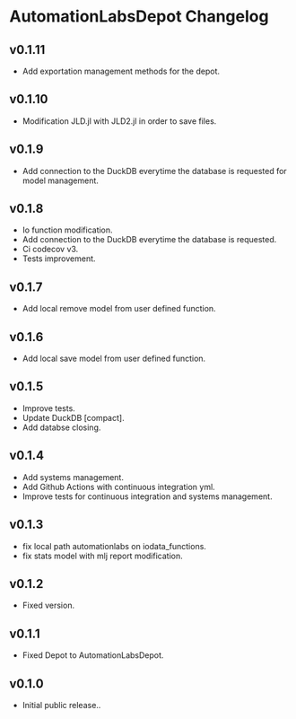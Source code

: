 # AutomationLabsDepot Changelog

## v0.1.11

* Add exportation management methods for the depot.

## v0.1.10

* Modification JLD.jl with JLD2.jl in order to save files.

## v0.1.9

* Add connection to the DuckDB everytime the database is requested for model management.

## v0.1.8

* Io function modification.
* Add connection to the DuckDB everytime the database is requested.
* Ci codecov v3.
* Tests improvement.

## v0.1.7

* Add local remove model from user defined function.

## v0.1.6

* Add local save model from user defined function.

## v0.1.5

* Improve tests.
* Update DuckDB [compact].
* Add databse closing.

## v0.1.4

* Add systems management.
* Add Github Actions with continuous integration yml.
* Improve tests for continuous integration and systems management.

## v0.1.3

* fix local path automationlabs on iodata_functions.
* fix stats model with mlj report modification.

## v0.1.2

 * Fixed version.

## v0.1.1

 * Fixed Depot to AutomationLabsDepot.

## v0.1.0

* Initial public release..
